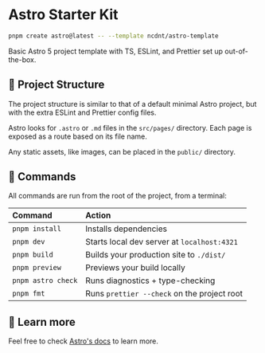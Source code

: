 # Astro Starter Kit

```sh
pnpm create astro@latest -- --template ncdnt/astro-template
```

Basic Astro 5 project template with TS, ESLint, and Prettier set up out-of-the-box.

## 🚀 Project Structure

The project structure is similar to that of a default minimal Astro project, but
with the extra ESLint and Prettier config files.

Astro looks for `.astro` or `.md` files in the `src/pages/` directory. Each page
is exposed as a route based on its file name.

Any static assets, like images, can be placed in the `public/` directory.

## 🧞 Commands

All commands are run from the root of the project, from a terminal:

| Command            | Action                                      |
| :----------------- | :------------------------------------------ |
| `pnpm install`     | Installs dependencies                       |
| `pnpm dev`         | Starts local dev server at `localhost:4321` |
| `pnpm build`       | Builds your production site to `./dist/`    |
| `pnpm preview`     | Previews your build locally                 |
| `pnpm astro check` | Runs diagnostics + type-checking            |
| `pnpm fmt`         | Runs `prettier --check` on the project root |

## 👀 Learn more

Feel free to check [Astro's docs](https://docs.astro.build) to learn more.
